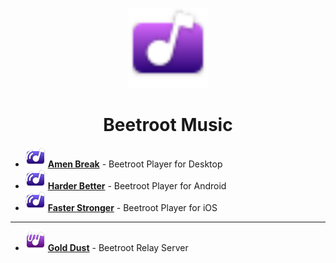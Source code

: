<p align="center"><img src="Beetroot.svg" height=
128"></p>
<h1 align="center">Beetroot Music</h1>

- ![](/profile/BeetrootPlayer.svg) **[Amen Break](https://github.com/beetroot-music/AmenBreak)** - Beetroot Player for Desktop
- ![](/profile/BeetrootPlayer.svg) **[Harder Better](https://github.com/beetroot-music/HarderBetter)** - Beetroot Player for Android
- ![](/profile/BeetrootPlayer.svg) **[Faster Stronger](https://github.com/beetroot-music/FasterStronger)** - Beetroot Player for iOS

---

- ![](/profile/BeetrootRelay.svg) **[Gold Dust](https://github.com/beetroot-music/GoldDust)** - Beetroot Relay Server
